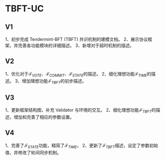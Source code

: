 # TBFT-UC

## V1

1、初步完成 Tendermint-BFT (TBFT) 共识机制的建模文档。
2、展示协议框架，并完善各功能模块的详细描述。
3、新增对于超时机制的描述。

## V2

1、优化对于$\mathcal{F}_{VOTE}、\mathcal{F}_{COMMIT}、\mathcal{F}_{STATE}$的描述。
2、细化理想功能$\mathcal{F}_{TIME}$的描述。
3、增加理想功能$\mathcal{F}_{TBFT}$的初步描述。

## V3

1、更新框架结构图，补充 Validator 与环境的交互。
2、细化理想功能$\mathcal{F}_{TBFT}$的描述，增加和完善了相应的参数设置。

## V4

1、完善了$\mathcal{F}_{STATE}$功能，精简了$\mathcal{F}_{TIME}$。
2、更新了$\mathcal{F}_{TBFT}$描述，设定了参数初始值，并修改了轮间同步机制。
